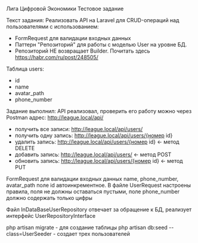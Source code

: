 Лига Цифровой Экономики
Тестовое задание

Текст задания:
Реализовать API на Laravel для CRUD-операций над пользователями с использованием:
* FormRequest для валидации входных данных
* Паттерн "Репозиторий" для работы с моделью User на уровне БД.
* Репозиторий НЕ возвращает Builder. Почитать здесь https://habr.com/ru/post/248505/

Таблица users:
* id
* name
* avatar_path
* phone_number

Задание выполнил:
API реализовал, проверить его работу можно через Postman
адрес: http://league.local/api/

* получить все записи: http://league.local/api/users/
* получить одну запись: http://league.local/api/users/{номер id}
* удалить запись: http://league.local/api/users/{номер id}  <- метод DELETE
* добавить запись: http://league.local/api/users/  <- метод POST
* обновить запись: http://league.local/api/users/{номер id}  <- метод PUT

FormRequest для валидации входных данных name, phone_number, avatar_path
поле id автоинкрементное. В файле UserRequest настроены правила, поля не 
должны оставаться пустыми, поле phone_number должно содержать только цифры

Файл InDataBaseUserRepository отвечает за обращение к БД, реализует интерфейс UserRepositoryInterface

php artisan migrate - для создание таблицы
php artisan db:seed --class=UserSeeder - создает трех пользователей



